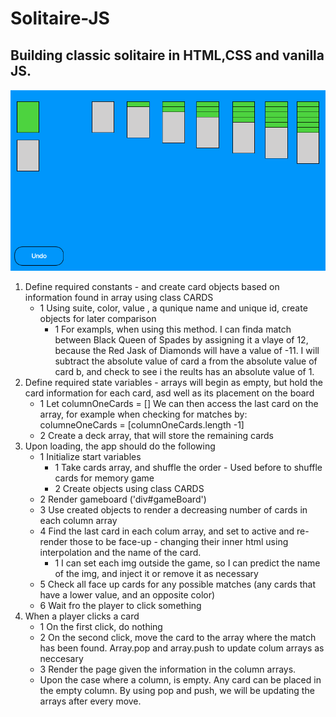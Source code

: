 # Solitaire-JS
## Building classic solitaire in HTML,CSS and vanilla JS. 



![alt text](wireframe.png)








1. Define required constants - and create card objects based on information found in array using class CARDS
    * 1 Using suite, color, value , a qunique name and unique id, create objects for later comparison
        * 1 For exampls, when using this method. I can finda match between Black Queen of Spades by assigning it a vlaye of 12, because the Red Jask of Diamonds will have a value of -11. I will subtract the absolute value of card a from the absolute value of card b, and check to see i the reults has an absolute value of 1.
2. Define required state variables - arrays will begin as empty, but hold the card information for each card, asd well as its placement on the board
    * 1 Let columnOneCards = [] We can then access the last card on the array, for example when checking for matches by: columneOneCards = [columnOneCards.length -1]
    * 2 Create a deck array, that will store the remaining cards
3. Upon loading, the app should do the following
    * 1 Initialize start variables
        * 1 Take cards array, and shuffle the order - Used before to shuffle cards for memory game
        * 2 Create objects using class CARDS
    * 2 Render gameboard ('div#gameBoard')
    * 3 Use created objects to render a decreasing number of cards in each column array
    * 4 Find the last card in each colum array, and set to active and re-render those to be face-up - changing their inner html using interpolation and the name of the card.
        * 1 I can set each img outside the game, so I can predict the name of the img, and inject it or remove it as necessary
    * 5 Check all face up cards for any possible matches (any cards that have a lower value, and an opposite color)
    * 6 Wait fro the player to click something
4. When a player clicks a card
    * 1 On the first click, do nothing
    * 2 On the second click, move the card to the array where the match has been found. Array.pop and array.push to update colum arrays as neccesary
    * 3 Render the page given the information in the column arrays.
    * Upon the case where a column, is empty. Any card can be placed in the empty column. By using pop and push, we will be updating the arrays after every move. 



